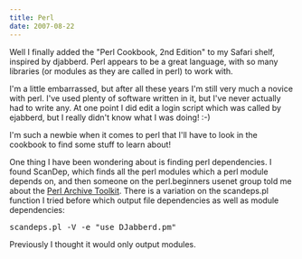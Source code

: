 ```yaml
---
title: Perl 
date: 2007-08-22
---
```

Well I finally added the "Perl Cookbook, 2nd Edition" to my Safari shelf, inspired by djabberd. Perl appears to be a great language, with so many libraries (or modules as they are called in perl) to work with.

I'm a little embarrassed, but after all these years I'm still very much a novice with perl. I've used plenty of software written in it, but I've never actually had to write any. At one point I did edit a login script which was called by ejabberd, but I really didn't know what I was doing! :-)

I'm such a newbie when it comes to perl that I'll have to look in the cookbook to find some stuff to learn about!

One thing I have been wondering about is finding perl dependencies. I found ScanDep, which finds all the perl modules which a perl module depends on, and then someone on the perl.beginners usenet group told me about the <a href="http://search.cpan.org/~smueller/PAR-0.976/">Perl Archive Toolkit</a>. There is a variation on the scandeps.pl function I tried before which output file dependencies as well as module dependencies:

<pre>scandeps.pl -V -e "use DJabberd.pm"</pre>

Previously I thought it would only output modules.

